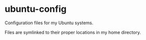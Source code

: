 # ubuntu-config

Configuration files for my Ubuntu systems.

Files are symlinked to their proper locations in my home directory.
